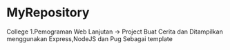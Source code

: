# MyRepository
College
1.Pemograman Web Lanjutan -> Project Buat Cerita dan Ditampilkan menggunakan Express,NodeJS dan Pug Sebagai template
